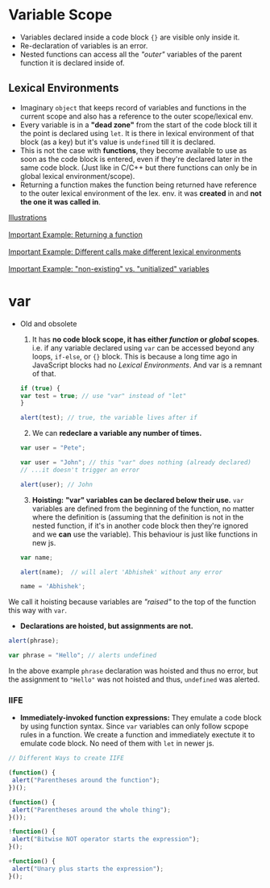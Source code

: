 # Variable Scope
- Variables declared inside a code block `{}` are visible only inside it.
- Re-declaration of variables is an error.
- Nested functions can access all the *"outer"* variables of the parent function it is declared inside of.

## Lexical Environments
- Imaginary `object` that keeps record of variables and functions in the current scope and also has a reference to the outer scope/lexical env.
- Every variable is in a **"dead zone"** from the start of the code block till it the point is declared using `let`. It is there in lexical environment of that block (as a key) but it's value is `undefined` till it is declared. 
- This is not the case with **functions**, they become available to use as soon as the code block is entered, even if they're declared later in the same code block. (Just like in C/C++ but there functions can only be in global lexical environment/scope).
- Returning a function makes the function being returned have reference to the outer lexical environment of the lex. env. it was **created** in and **not the one it was called in**.

[Illustrations](https://javascript.info/closure#lexical-environment)
<br><br>
[Important Example: Returning a function](https://javascript.info/closure#which-variables-are-available)
<br><br>
[Important Example: Different calls make different lexical environments](https://javascript.info/closure#are-counters-independent)
<br><br>
[Important Example: "non-existing" vs. "unitialized" variables](https://javascript.info/closure#is-variable-visible)

# var
- Old and obsolete
  1. It has **no code block scope, it has either *function* or *global* scopes**. i.e. if any variable declared using `var` can be accessed beyond any loops, `if-else`, or `{}` block. This is because a long time ago in JavaScript blocks had no *Lexical Environments*. And var is a remnant of that.
  ```js
  if (true) {
  var test = true; // use "var" instead of "let"
  }

  alert(test); // true, the variable lives after if
  ```
  
  2. We can **redeclare a variable any number of times.** 
  ```js
  var user = "Pete";

  var user = "John"; // this "var" does nothing (already declared)
  // ...it doesn't trigger an error

  alert(user); // John
  ```
  
  3. **Hoisting:** **"var" variables can be declared below their use.** `var` variables are defined from the beginning of the function, no matter where the definition is (assuming that the definition is not in the nested function, if it's in another code block then they're ignored and we **can** use the variable). This behaviour is just like functions in new js.
  ```js
  var name;
  
  alert(name);  // will alert 'Abhishek' without any error
  
  name = 'Abhishek';
  ```
 We call it hoisting because variables are *"raised"* to the top of the function this way with `var`.
 
  - **Declarations are hoisted, but assignments are not.**
   ```js
  alert(phrase);

  var phrase = "Hello"; // alerts undefined 
   ```
   In the above example `phrase` declaration was hoisted and thus no error, but the assignment to `"Hello"` was not hoisted and thus, `undefined` was alerted.
 
 ### IIFE
 - **Immediately-invoked function expressions:** They emulate a code block by using function syntax. Since `var` variables can only follow scpope rules in a function. We create a function and immediately exectute it to emulate code block. No need of them with `let` in newer js.
 
 ```js
// Different Ways to create IIFE

(function() {
  alert("Parentheses around the function");
})();

(function() {
  alert("Parentheses around the whole thing");
}());

!function() {
  alert("Bitwise NOT operator starts the expression");
}();

+function() {
  alert("Unary plus starts the expression");
}();
 ```
